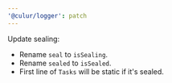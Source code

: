 ```yaml
---
'@culur/logger': patch
---
```


Update sealing:

- Rename `seal` to `isSealing`.
- Rename `sealed` to `isSealed`.
- First line of `Tasks` will be static if it's sealed.
